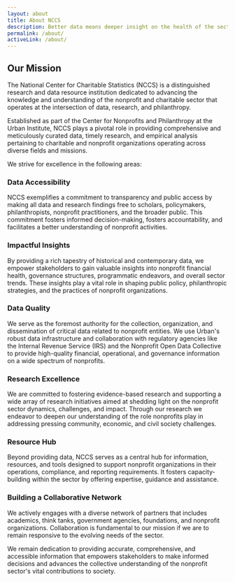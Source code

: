 ```yaml
---
layout: about
title: About NCCS
description: Better data means deeper insight on the health of the sector and more opportunities to advance evidence-based philanthopy.
permalink: /about/
activeLink: /about/
---
```



## Our Mission 

The National Center for Charitable Statistics (NCCS) is a distinguished research and data resource institution dedicated to advancing the knowledge and understanding of the nonprofit and charitable sector that operates at the intersection of data, research, and philanthropy. 

Established as part of the Center for Nonprofits and Philanthropy at the Urban Institute, NCCS plays a pivotal role in providing comprehensive and meticulously curated data, timely research, and empirical analysis pertaining to charitable and nonprofit organizations operating across diverse fields and missions. 

We strive for excellence in the following areas: 

### Data Accessibility  

NCCS exemplifies a commitment to transparency and public access by making all data and research findings free to scholars, policymakers, philanthropists, nonprofit practitioners, and the broader public. This commitment fosters informed decision-making, fosters accountability, and facilitates a better understanding of nonprofit activities.

### Impactful Insights

By providing a rich tapestry of historical and contemporary data, we empower stakeholders to gain valuable insights into nonprofit financial health, governance structures, programmatic endeavors, and overall sector trends. These insights play a vital role in shaping public policy, philanthropic strategies, and the practices of nonprofit organizations.

### Data Quality 

We serve as the foremost authority for the collection, organization, and dissemination of critical data related to nonprofit entities. We use Urban's robust data infrastructure and collaboration with regulatory agencies like the Internal Revenue Service (IRS) and the Nonprofit Open Data Collective to provide high-quality financial, operational, and governance information on a wide spectrum of nonprofits.

### Research Excellence

We are committed to fostering evidence-based research and supporting a wide array of research initiatives aimed at shedding light on the nonprofit sector dynamics, challenges, and impact. Through our research we endeavor to deepen our understanding of the role nonprofits play in addressing pressing community, economic, and civil society challenges.

### Resource Hub

Beyond providing data, NCCS serves as a central hub for information, resources, and tools designed to support nonprofit organizations in their operations, compliance, and reporting requirements. It fosters capacity-building within the sector by offering expertise, guidance and assistance.

### Building a Collaborative Network 

We actively engages with a diverse network of partners that includes academics, think tanks, government agencies, foundations, and nonprofit organizations. Collaboration is fundamental to our mission if we are to remain responsive to the evolving needs of the sector.

We remain dedication to providing accurate, comprehensive, and accessible information that empowers stakeholders to make informed decisions and advances the collective understanding of the nonprofit sector's vital contributions to society.

<br>
<br>
<br>

 








